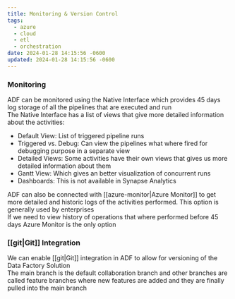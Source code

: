```yaml
---
title: Monitoring & Version Control
tags:
  - azure
  - cloud
  - etl
  - orchestration
date: 2024-01-28 14:15:56 -0600
updated: 2024-01-28 14:15:56 -0600
---
```


### Monitoring

ADF can be monitored using the Native Interface which provides 45 days log storage of all the pipelines that are executed and run  
The Native Interface has a list of views that give more detailed information about the activities:

* Default View: List of triggered pipeline runs
* Triggered vs. Debug: Can view the pipelines what where fired for debugging purpose in a separate view
* Detailed Views: Some activities have their own views that gives us more detailed information about them
* Gantt View: Which gives an better visualization of concurrent runs
* Dashboards: This is not available in Synapse Analytics

ADF can also be connected with [[azure-monitor|Azure Monitor]] to get more detailed and historic logs of the activities performed. This option is generally used by enterprises  
If we need to view history of operations that where performed before 45 days Azure Monitor is the only option

### [[git|Git]] Integration

We can enable [[git|Git]] integration in ADF to allow for versioning of the Data Factory Solution  
The main branch is the default collaboration branch and other branches are called feature branches where new features are added and they are finally pulled into the main branch
